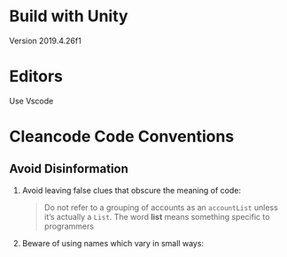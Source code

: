 # Build with Unity
Version 2019.4.26f1

# Editors
Use Vscode

# Cleancode Code Conventions

## Avoid Disinformation
1. Avoid leaving false clues that obscure the meaning of code:

   >Do not refer to a grouping of accounts as an `accountList` unless it’s actually a `List`.
The word **list** means something specific to programmers

2. Beware of using names which vary in small ways: 




